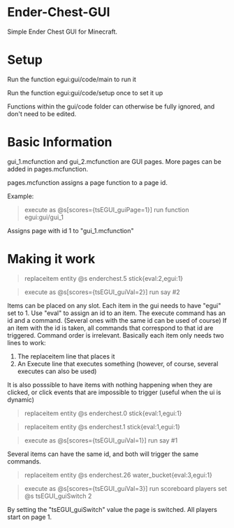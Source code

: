 # Ender-Chest-GUI

Simple Ender Chest GUI for Minecraft.

# Setup 

Run the function egui:gui/code/main to run it

Run the function egui:gui/code/setup once to set it up

Functions within the gui/code folder can otherwise be fully ignored, and don't need to be edited.

# Basic Information

gui_1.mcfunction and gui_2.mcfunction are GUI pages. More pages can be added in pages.mcfunction.

pages.mcfunction assigns a page function to a page id.

Example:

> execute as @s[scores={tsEGUI_guiPage=1}] run function egui:gui/gui_1

Assigns page with id 1 to "gui_1.mcfunction"

# Making it work


> replaceitem entity @s enderchest.5 stick{eval:2,egui:1}

> execute as @s[scores={tsEGUI_guiVal=2}] run say #2

Items can be placed on any slot. Each item in the gui needs to have "egui" set to 1. Use "eval" to assign an id to an item.
The execute command has an id and a command. (Several ones with the same id can be used of course)
If an item with the id is taken, all commands that correspond to that id are triggered. Command order is irrelevant.
Basically each item only needs two lines to work:
1. The replaceitem line that places it
2. An Execute line that executes something (however, of course, several executes can also be used)

It is also posssible to have items with nothing happening when they are clicked, or click events that are impossible to trigger (useful when the ui is dynamic)



> replaceitem entity @s enderchest.0 stick{eval:1,egui:1}

> replaceitem entity @s enderchest.1 stick{eval:1,egui:1}

> execute as @s[scores={tsEGUI_guiVal=1}] run say #1

Several items can have the same id, and both will trigger the same commands.



> replaceitem entity @s enderchest.26 water_bucket{eval:3,egui:1}

> execute as @s[scores={tsEGUI_guiVal=3}] run scoreboard players set @s tsEGUI_guiSwitch 2

By setting the "tsEGUI_guiSwitch" value the page is switched. All players start on page 1.
